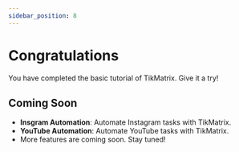```yaml
---
sidebar_position: 8
---
```


# Congratulations

You have completed the basic tutorial of TikMatrix. Give it a try!

## Coming Soon

- **Insgram Automation**: Automate Instagram tasks with TikMatrix.
- **YouTube Automation**: Automate YouTube tasks with TikMatrix.
- More features are coming soon. Stay tuned!
